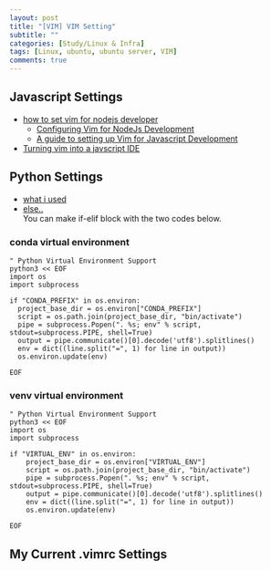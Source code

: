 ```yaml
---
layout: post
title: "[VIM] VIM Setting"
subtitle: ""
categories: [Study/Linux & Infra]
tags: [Linux, ubuntu, ubuntu server, VIM]
comments: true
---
```


## Javascript Settings

- [how to set vim for nodejs developer](https://www.google.com/search?q=how+to+setting+vim+for+nodejs+developer&oq=how+to+setting+vim+for+nodejs+developer&aqs=chrome..69i57.5175j0j9&sourceid=chrome&ie=UTF-8)
  - [Configuring Vim for NodeJs Development](https://theselfhostingblog.com/posts/configuring-vim-for-node-js-development/)
  - [A guide to setting up Vim for Javascript Development](https://freshman.tech/vim-javascript/)
- [Turning vim into a javscript IDE](https://maxim-danilov.github.io/vim-to-js-ide/)

## Python Settings

- [what i used](https://realpython.com/vim-and-python-a-match-made-in-heaven/)
- [else..](https://www.fullstackpython.com/vim.html)
\
You can make if-elif block with the two codes below.

### conda virtual environment

``` vim
" Python Virtual Environment Support
python3 << EOF
import os
import subprocess

if "CONDA_PREFIX" in os.environ:
  project_base_dir = os.environ["CONDA_PREFIX"]
  script = os.path.join(project_base_dir, "bin/activate")
  pipe = subprocess.Popen(". %s; env" % script, stdout=subprocess.PIPE, shell=True)
  output = pipe.communicate()[0].decode('utf8').splitlines()
  env = dict((line.split("=", 1) for line in output))
  os.environ.update(env)

EOF
```

### venv virtual environment

``` vim
" Python Virtual Environment Support
python3 << EOF
import os
import subprocess

if "VIRTUAL_ENV" in os.environ:
    project_base_dir = os.environ["VIRTUAL_ENV"]
    script = os.path.join(project_base_dir, "bin/activate")
    pipe = subprocess.Popen(". %s; env" % script, stdout=subprocess.PIPE, shell=True)
    output = pipe.communicate()[0].decode('utf8').splitlines()
    env = dict((line.split("=", 1) for line in output))
    os.environ.update(env)

EOF
```

## My Current .vimrc Settings

<script src="https://gist.github.com/dev-onejun/0513c8e0a3fb9607b3f8c7a5d3411401.js"></script>
